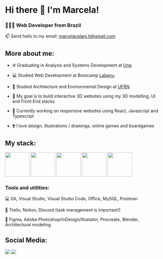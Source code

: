 # Hi there 👋 I'm Marcela!
<h3>🧑🏻‍💻 Web Developer from Brazil</h4> 

📫 Send hello to my email: marcelacelani.ti@gmail.com
  
## More about me:

<div display="block">
  
- 🌐 Graduating in Analysis and Systems Development at [Unp](https://www.unp.br/)

- 💻 Studied Web Development at Bootcamp [Labenu](https://www.labenu.com.br/)

- 📐 Studied Architecture and Environmental Design at [UFRN](https://www.ufrn.br/)
  
- 🔭 My goal is to build interactive 3D websites using my 3D modelling, UI and Front End stacks
 
- 🌱 Currently working on responsive websites using React, Javascript and Typescript
  
- ❣️ I love design, illustrations / drawings, online games and boardgames

  
## My stack:
  
<div display="inline">  
<img width="80px" src="https://cdn.jsdelivr.net/gh/devicons/devicon/icons/html5/html5-plain-wordmark.svg" />          
<img width="80px" src="https://cdn.jsdelivr.net/gh/devicons/devicon/icons/css3/css3-plain-wordmark.svg" />
<img width="80px" src="https://cdn.jsdelivr.net/gh/devicons/devicon/icons/javascript/javascript-plain.svg" />
<img width="80px" src="https://cdn.jsdelivr.net/gh/devicons/devicon/icons/typescript/typescript-original.svg" />
<img width="80px" src="https://cdn.jsdelivr.net/gh/devicons/devicon/icons/react/react-original-wordmark.svg" />          
                    
          
### Tools and utilities:

💻 Git, Visual Studio, Visual Studio Code, Office, MySQL, Postman

📝 Trello, Notion, Discord (task management is important!) 

🎨 Figma, Adobe Photoshop/InDesign/Illustator, Procreate, Blender, Architectural modeling

## Social Media:

<div display="inline">
<a href="https://www.linkedin.com/in/marcelacelani/"><img src="https://img.shields.io/badge/linkedin-%230077B5.svg?style=for-the-badge&logo=linkedin&logoColor=white"></a>     <a href="https://www.instagram.com/marcela.celani/"><img src="https://img.shields.io/badge/Instagram-%23E4405F.svg?style=for-the-badge&logo=Instagram&logoColor=white"></a>
